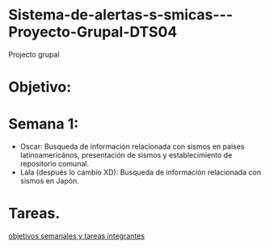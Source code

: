# Sistema-de-alertas-s-smicas---Proyecto-Grupal-DTS04
Projecto grupal

# Objetivo:

# Semana 1:

* Oscar: Busqueda de información relacionada con sismos en paises latinoamericános, presentación de sismos y establecimiento de repositorio comunal.
* Lala (después lo cambio XD): Busqueda de información relacionada con sismos en Japón.


# Tareas.

[objetivos semanales y tareas integrantes](https://www.google.com/search?client=opera&q=proyecto&sourceid=opera&ie=UTF-8&oe=UTF-8)
